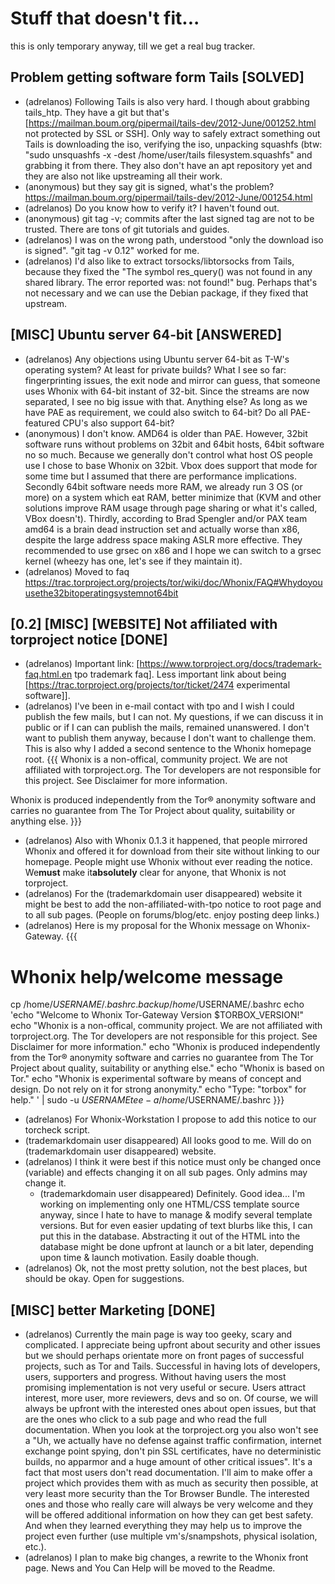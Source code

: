 # Stuff that doesn't fit... #
this is only temporary anyway, till we get a real bug tracker.

## Problem getting software form Tails [SOLVED] ##
* (adrelanos) Following Tails is also very hard. I though about grabbing tails_htp. They have a git but that's [https://mailman.boum.org/pipermail/tails-dev/2012-June/001252.html not protected by SSL or SSH]. Only way to safely extract something out Tails is downloading the iso, verifying the iso, unpacking squashfs (btw: "sudo unsquashfs -x -dest /home/user/tails filesystem.squashfs" and grabbing it from there. They also don't have an apt repository yet and they are also not like upstreaming all their work.
* (anonymous) but they say git is signed, what's the problem? https://mailman.boum.org/pipermail/tails-dev/2012-June/001254.html  
 * (adrelanos) Do you know how to verify it? I haven't found out.
  * (anonymous) git tag -v; commits after the last signed tag are not to be trusted. There are tons of git tutorials and guides.
  * (adrelanos) I was on the wrong path, understood "only the download iso is signed". "git tag -v 0.12" worked for me.
* (adrelanos) I'd also like to extract torsocks/libtorsocks from Tails, because they fixed the "The symbol res_query() was not found in any shared library. The error reported was: not found!" bug. Perhaps that's not necessary and we can use the Debian package, if they fixed that upstream.

## [MISC] Ubuntu server 64-bit [ANSWERED] ##
* (adrelanos) Any objections using Ubuntu server 64-bit as T-W's operating system? At least for private builds? What I see so far: fingerprinting issues, the exit node and mirror can guess, that someone uses Whonix with 64-bit instant of 32-bit. Since the streams are now separated, I see no big issue with that. Anything else? As long as we have PAE as requirement, we could also switch to 64-bit? Do all PAE-featured CPU's also support 64-bit?
* (anonymous) I don't know. AMD64 is older than PAE. However, 32bit software runs without problems on 32bit and 64bit hosts, 64bit software no so much. Because we generally don't control what host OS people use I chose to base Whonix on 32bit. Vbox does support that mode for some time but I assumed that there are performance implications. Secondly 64bit software needs more RAM, we already run 3 OS (or more) on a system which eat RAM, better minimize that (KVM and other solutions improve RAM usage through page sharing or what it's called, VBox doesn't). Thirdly, according to Brad Spengler and/or PAX team amd64 is a brain dead instruction set and actually worse than x86, despite the large address space making ASLR more effective. They recommended to use grsec on x86 and I hope we can switch to a grsec kernel (wheezy has one, let's see if they maintain it).
* (adrelanos) Moved to faq https://trac.torproject.org/projects/tor/wiki/doc/Whonix/FAQ#Whydoyouusethe32bitoperatingsystemnot64bit

## [0.2] [MISC] [WEBSITE] Not affiliated with torproject notice [DONE] ##
* (adrelanos) Important link: [https://www.torproject.org/docs/trademark-faq.html.en tpo trademark faq]. Less important link about being [https://trac.torproject.org/projects/tor/ticket/2474 experimental software]].
* (adrelanos) I've been in e-mail contact with tpo and I wish I could publish the few mails, but I can not. My questions, if we can discuss it in public or if I can can publish the mails, remained unanswered. I don't want to publish them anyway, because I don't want to challenge them. This is also why I added a second sentence to the Whonix homepage root.
{{{
Whonix is a non-offical, community project. We are not affiliated with torproject.org. The Tor developers are not responsible for this project. See Disclaimer for more information.

Whonix is produced independently from the Tor® anonymity software and carries no guarantee from The Tor Project about quality, suitability or anything else. 
}}}
* (adrelanos) Also with Whonix 0.1.3 it happened, that people mirrored Whonix and offered it for download from their site without linking to our homepage. People might use Whonix without ever reading the notice. We**must** make it**absolutely** clear for anyone, that Whonix is not torproject.
* (adrelanos) For the (trademarkdomain user disappeared) website it might be best to add the non-affiliated-with-tpo notice to root page and to all sub pages. (People on forums/blog/etc. enjoy posting deep links.)
* (adrelanos) Here is my proposal for the Whonix message on Whonix-Gateway.
{{{
# Whonix help/welcome message
cp /home/$USERNAME/.bashrc.backup /home/$USERNAME/.bashrc
echo \
'echo "Welcome to Whonix Tor-Gateway Version $TORBOX_VERSION!"
echo "Whonix is a non-offical, community project. We are not affiliated with torproject.org. The Tor developers are not responsible for this project. See Disclaimer for more information."
echo "Whonix is produced independently from the Tor® anonymity software and carries no guarantee from The Tor Project about quality, suitability or anything else."
echo "Whonix is based on Tor."
echo "Whonix is experimental software by means of concept and design. Do not rely on it for strong anonymity."
echo "Type: "torbox" <enter> for help."
' | sudo -u $USERNAME tee -a /home/$USERNAME/.bashrc
}}}
* (adrelanos) For Whonix-Workstation I propose to add this notice to our torcheck script.
* (trademarkdomain user disappeared) All looks good to me. Will do on (trademarkdomain user disappeared) website.
 * (adrelanos) I think it were best if this notice must only be changed once (variable) and effects changing it on all sub pages. Only admins may change it.
   * (trademarkdomain user disappeared) Definitely. Good idea... I'm working on implementing only one HTML/CSS template source anyway, since I hate to have to manage & modify several template versions. But for even easier updating of text blurbs like this, I can put this in the database. Abstracting it out of the HTML into the database might be done upfront at launch or a bit later, depending upon time & launch motivation. Easily doable though.
* (adrelanos) Ok, not the most pretty solution, not the best places, but should be okay. Open for suggestions.

## [MISC] better Marketing [DONE] ##
* (adrelanos) Currently the main page is way too geeky, scary and complicated. I appreciate being upfront about security and other issues but we should perhaps orientate more on front pages of successful projects, such as Tor and Tails. Successful in having lots of developers, users, supporters and progress. Without having users the most promising implementation is not very useful or secure. Users attract interest, more user, more reviewers, devs and so on. Of course, we will always be upfront with the interested ones about open issues, but that are the ones who click to a sub page and who read the full documentation. When you look at the torproject.org you also won't see a "Uh, we actually have no defense against traffic confirmation, internet exchange point spying, don't pin SSL certificates, have no deterministic builds, no apparmor and a huge amount of other critical issues". It's a fact that most users don't read documentation. I'll aim to make offer a project which provides them with as much as security then possible, at very least more security than the Tor Browser Bundle. The interested ones and those who really care will always be very welcome and they will be offered additional information on how they can get best safety. And when they learned everything they may help us to improve the project even further (use multiple vm's/snampshots, physical isolation, etc.).
* (adrelanos) I plan to make big changes, a rewrite to the Whonix front page. News and You Can Help will be moved to the Readme.